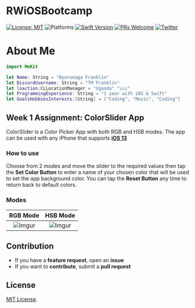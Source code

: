# RWiOSBootcamp


[![License: MIT](https://img.shields.io/badge/License-MIT-yellow.svg)](https://opensource.org/licenses/MIT)
![Platforms](https://img.shields.io/badge/platform-iOS-lightgrey.svg)
[![Swift Version](https://img.shields.io/badge/Swift-5.2-F16D39.svg?style=flat)](https://developer.apple.com/swift)
[![PRs Welcome](https://img.shields.io/badge/PRs-welcome-brightgreen.svg?style=flat-square)](http://makeapullrequest.com)
[![Twitter](https://img.shields.io/badge/twitter-@byaruhaf-blue.svg)](http://twitter.com/byaruhaf)

# About Me
``` swift
import MeKit

let Name: String = "Byarunaga Franklin"
let DiscordUsername: String = "TM Franklin"
let loaction:CLLocationManager = "Uganda" "🇺🇬"
let ProgrammingExperience: String = "1 year with iOS & Swift"
let GoalsHobbiesInterests:[String] = ["Coding", "Music", "Coding"]

```

## Week 1 Assignment: ColorSlider App

ColorSlider is a Color Picker App with both RGB and HSB modes. The app can be used with any iPhone that supports **[iOS 13](https://support.apple.com/en-il/guide/iphone/iphe3fa5df43/ios)**

### How to use
Choose from 2 modes and move the slider to the required values then tap the **Set Color Button** to enter a name of your chosen color that will be used to set the app background color. You can tap the **Reset Button** any time to return back to default colors.


### Modes
RGB Mode             |  HSB Mode
:-------------------------:|:-------------------------:
![Imgur](https://i.imgur.com/9tkL3R4.png)  |  ![Imgur](https://i.imgur.com/DKfavP1.png)


## Contribution
- If you have a **feature request**, open an **issue**
- If you want to **contribute**, submit a **pull request**


## License
[MIT License](https://github.com/byaruhaf/RWiOSBootcamp/blob/master/LICENSE).
